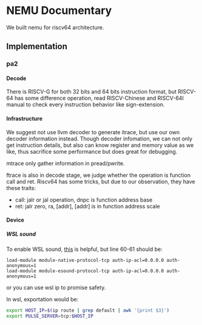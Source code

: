 # NEMU Documentary

We built nemu for riscv64 architecture.

## Implementation

### pa2

#### Decode

There is RISCV-G for both 32 bits and 64 bits instruction format, but RISCV-64 has some difference operation, read RISCV-Chinese and RISCV-64I manual to check every instruction behavior like sign-extension.

#### Infrastructure

We suggest not use llvm decoder to generate itrace, but use our own decoder information instead. Though decoder infomation, we can not only get instruction details, but also can know register and memory value as we like, thus sacrifice some performance but does great for debugging.

mtrace only gather information in pread/pwrite.

ftrace is also in decode stage, we judge whether the operation is function call and ret. Riscv64 has some tricks, but due to our observation, they have these traits:

- call: jalr or jal operation, dnpc is function address base
- ret: jalr zero, ra, [addr], [addr] is in function address scale

#### Device

##### WSL sound

To enable WSL sound, [this](https://x410.dev/cookbook/wsl/enabling-sound-in-wsl-ubuntu-let-it-sing/) is helpful, but line 60-61 should be:

```
load-module module-native-protocol-tcp auth-ip-acl=0.0.0.0 auth-anonymous=1
load-module module-esound-protocol-tcp auth-ip-acl=0.0.0.0 auth-anonymous=1
```

or you can use wsl ip to promise safety.

In wsl, exportation would be:

```sh
export HOST_IP=$(ip route | grep default | awk '{print $3}')
export PULSE_SERVER=tcp:$HOST_IP
```